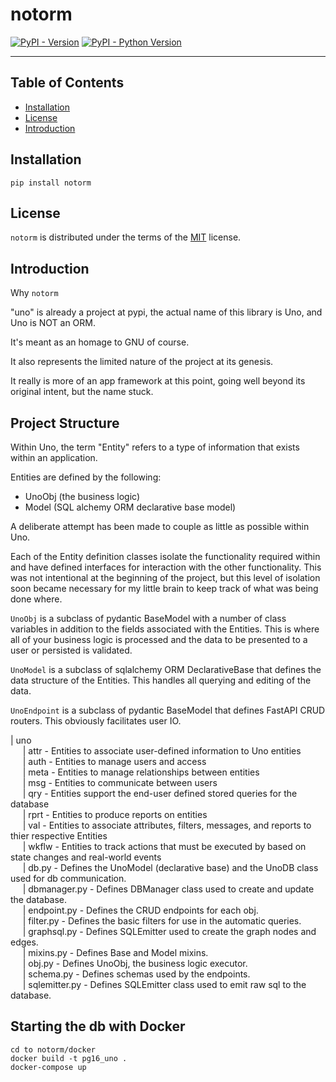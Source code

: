 # notorm

[![PyPI - Version](https://img.shields.io/pypi/v/notorm.svg)](https://pypi.org/project/notorm)
[![PyPI - Python Version](https://img.shields.io/pypi/pyversions/notorm.svg)](https://pypi.org/project/notorm)

-----

## Table of Contents

- [Installation](#installation)
- [License](#license)
- [Introduction](#introduction)

## Installation

```console
pip install notorm
```

## License

`notorm` is distributed under the terms of the [MIT](https://spdx.org/licenses/MIT.html) license.

## Introduction

Why `notorm`

"uno" is already a project at pypi, the actual name of this library is Uno, and Uno is NOT an ORM.

It's meant as an homage to GNU of course.

It also represents the limited nature of the project at its genesis.

It really is more of an app framework at this point, going well beyond its original intent, but the name stuck.

## Project Structure

Within Uno, the term "Entity" refers to a type of information that exists within an application.  

Entities are defined by the following:

- UnoObj (the business logic)
- Model (SQL alchemy ORM declarative base model)

A deliberate attempt has been made to couple as little as possible within Uno.  

Each of the Entity definition classes isolate the functionality required within and have defined interfaces for interaction with the other functionality.  This was not intentional at the beginning of the project, but this level of isolation soon became necessary for my little brain to keep track of what was being done where.  

`UnoObj` is a subclass of pydantic BaseModel with a number of class variables in addition to the fields associated with the Entities. This is where all of your business logic is processed and the data to be presented to a user or persisted is validated.

`UnoModel` is a subclass of sqlalchemy ORM DeclarativeBase that defines the data structure of the Entities.  This handles all querying and editing of the data.

`UnoEndpoint` is a subclass of pydantic BaseModel that defines FastAPI CRUD routers.  This obviously facilitates user IO.


| uno  
&nbsp;&nbsp;&nbsp;&nbsp;
    | attr - Entities to associate user-defined information to Uno entities  
&nbsp;&nbsp;&nbsp;&nbsp;
    | auth - Entities to manage users and access  
&nbsp;&nbsp;&nbsp;&nbsp;
    | meta - Entities to manage relationships between entities  
&nbsp;&nbsp;&nbsp;&nbsp;
    | msg - Entities to communicate between users  
&nbsp;&nbsp;&nbsp;&nbsp;
    | qry - Entities support the end-user defined stored queries for the database  
&nbsp;&nbsp;&nbsp;&nbsp;
    | rprt - Entities to produce reports on entities  
&nbsp;&nbsp;&nbsp;&nbsp;
    | val - Entities to associate attributes, filters, messages, and reports to thier respective Entities  
&nbsp;&nbsp;&nbsp;&nbsp;
    | wkflw - Entities to track actions that must be executed by based on state changes and real-world events  
&nbsp;&nbsp;&nbsp;&nbsp;
    | db.py - Defines the UnoModel (declarative base) and the UnoDB class used for db communication.  
&nbsp;&nbsp;&nbsp;&nbsp;
    | dbmanager.py - Defines DBManager class used to create and update the database.  
&nbsp;&nbsp;&nbsp;&nbsp;
    | endpoint.py - Defines the CRUD endpoints for each obj.  
&nbsp;&nbsp;&nbsp;&nbsp;
    | filter.py - Defines the basic filters for use in the automatic queries.  
&nbsp;&nbsp;&nbsp;&nbsp;
    | graphsql.py - Defines SQLEmitter used to create the graph nodes and edges.  
&nbsp;&nbsp;&nbsp;&nbsp;
    | mixins.py - Defines Base and Model mixins.  
&nbsp;&nbsp;&nbsp;&nbsp;
    | obj.py - Defines UnoObj, the business logic executor.  
&nbsp;&nbsp;&nbsp;&nbsp;
    | schema.py - Defines schemas used by the endpoints.  
&nbsp;&nbsp;&nbsp;&nbsp;
    | sqlemitter.py - Defines SQLEmitter class used to emit raw sql to the database.  


## Starting the db with Docker

`cd to notorm/docker`  
`docker build -t pg16_uno .`  
`docker-compose up`  

